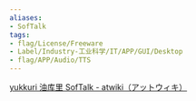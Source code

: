 ```yaml
---
aliases:
- SofTalk
tags:
- flag/License/Freeware
- Label/Industry-工业科学/IT/APP/GUI/Desktop
- flag/APP/Audio/TTS
---
```


[yukkuri 油库里 SofTalk - atwiki（アットウィキ）](https://w.atwiki.jp/softalk/)
